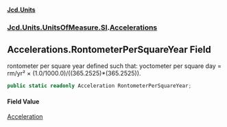 #### [Jcd.Units](index 'index')
### [Jcd.Units.UnitsOfMeasure.SI](Jcd.Units.UnitsOfMeasure.SI 'Jcd.Units.UnitsOfMeasure.SI').[Accelerations](Accelerations 'Jcd.Units.UnitsOfMeasure.SI.Accelerations')

## Accelerations.RontometerPerSquareYear Field

rontometer per square year defined such that: yoctometer per square day = rm/yr² ×
(1.0/1000.0)/((365.2525)*(365.2525)).

```csharp
public static readonly Acceleration RontometerPerSquareYear;
```

#### Field Value
[Acceleration](Acceleration 'Jcd.Units.UnitTypes.Acceleration')